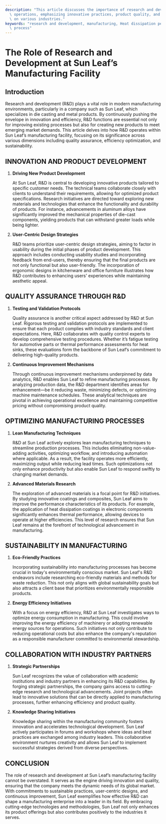 ```yaml
---
description: "This article discusses the importance of research and development in Sun Leaf's manufacturing\
  \ operations, emphasizing innovative practices, product quality, and the impact\
  \ on various industries."
keywords: "research and development, manufacturing, Heat dissipation performance, Die casting\
  \ process"
---
```

# The Role of Research and Development at Sun Leaf’s Manufacturing Facility

## Introduction

Research and development (R&D) plays a vital role in modern manufacturing environments, particularly in a company such as Sun Leaf, which specializes in die casting and metal products. By continuously pushing the envelope in innovation and efficiency, R&D functions are essential not only for improving existing processes but also for creating new products to meet emerging market demands. This article delves into how R&D operates within Sun Leaf’s manufacturing facility, focusing on its significance across various dimensions including quality assurance, efficiency optimization, and sustainability.

## INNOVATION AND PRODUCT DEVELOPMENT

1. **Driving New Product Development**

   At Sun Leaf, R&D is central to developing innovative products tailored to specific customer needs. The technical teams collaborate closely with clients to understand their requirements, allowing for optimized product specifications. Research initiatives are directed toward exploring new materials and technologies that enhance the functionality and durability of products. For instance, advancements in aluminum alloys have significantly improved the mechanical properties of die-cast components, yielding products that can withstand greater loads while being lighter.

2. **User-Centric Design Strategies**

   R&D teams prioritize user-centric design strategies, aiming to factor in usability during the initial phases of product development. This approach includes conducting usability studies and incorporating feedback from end-users, thereby ensuring that the final products are not only functional but also user-friendly. The incorporation of ergonomic designs in kitchenware and office furniture illustrates how R&D contributes to enhancing users' experiences while maintaining aesthetic appeal.

## QUALITY ASSURANCE THROUGH R&D

1. **Testing and Validation Protocols**

   Quality assurance is another critical aspect addressed by R&D at Sun Leaf. Rigorous testing and validation protocols are implemented to ensure that each product complies with industry standards and client expectations. Here, R&D collaborates with quality control experts to develop comprehensive testing procedures. Whether it’s fatigue testing for automotive parts or thermal performance assessments for heat sinks, these evaluations form the backbone of Sun Leaf’s commitment to delivering high-quality products.

2. **Continuous Improvement Mechanisms**

   Through continuous improvement mechanisms underpinned by data analytics, R&D enables Sun Leaf to refine manufacturing processes. By analyzing production data, the R&D department identifies areas for enhancement—be it reducing waste, minimizing defects, or optimizing machine maintenance schedules. These analytical techniques are pivotal in achieving operational excellence and maintaining competitive pricing without compromising product quality.

## OPTIMIZING MANUFACTURING PROCESSES

1. **Lean Manufacturing Techniques**

   R&D at Sun Leaf actively explores lean manufacturing techniques to streamline production processes. This includes eliminating non-value-adding activities, optimizing workflow, and introducing automation where applicable. As a result, the facility operates more efficiently, maximizing output while reducing lead times. Such optimizations not only enhance productivity but also enable Sun Leaf to respond swiftly to changing market demands.

2. **Advanced Materials Research**

   The exploration of advanced materials is a focal point for R&D initiatives. By studying innovative coatings and composites, Sun Leaf aims to improve the performance characteristics of its products. For example, the application of heat dissipation coatings in electronic components significantly enhances thermal performance, allowing devices to operate at higher efficiencies. This level of research ensures that Sun Leaf remains at the forefront of technological advancement in manufacturing.

## SUSTAINABILITY IN MANUFACTURING

1. **Eco-Friendly Practices**

   Incorporating sustainability into manufacturing processes has become crucial in today's environmentally conscious market. Sun Leaf's R&D endeavors include researching eco-friendly materials and methods for waste reduction. This not only aligns with global sustainability goals but also attracts a client base that prioritizes environmentally responsible products. 

2. **Energy Efficiency Initiatives**

   With a focus on energy efficiency, R&D at Sun Leaf investigates ways to optimize energy consumption in manufacturing. This could involve improving the energy efficiency of machinery or adopting renewable energy sources for operations. Such initiatives not only contribute to reducing operational costs but also enhance the company's reputation as a responsible manufacturer committed to environmental stewardship.

## COLLABORATION WITH INDUSTRY PARTNERS

1. **Strategic Partnerships**

   Sun Leaf recognizes the value of collaboration with academic institutions and industry partners in enhancing its R&D capabilities. By forging strategic partnerships, the company gains access to cutting-edge research and technological advancements. Joint projects often lead to innovative solutions that can be directly applied to manufacturing processes, further enhancing efficiency and product quality.

2. **Knowledge Sharing Initiatives**

   Knowledge sharing within the manufacturing community fosters innovation and accelerates technological development. Sun Leaf actively participates in forums and workshops where ideas and best practices are exchanged among industry leaders. This collaborative environment nurtures creativity and allows Sun Leaf to implement successful strategies derived from diverse perspectives.

## CONCLUSION

The role of research and development at Sun Leaf’s manufacturing facility cannot be overstated. It serves as the engine driving innovation and quality, ensuring that the company meets the dynamic needs of its global market. With commitments to sustainable practices, user-centric designs, and continuous improvement, Sun Leaf exemplifies how effective R&D can shape a manufacturing enterprise into a leader in its field. By embracing cutting-edge technologies and methodologies, Sun Leaf not only enhances its product offerings but also contributes positively to the industries it serves.
